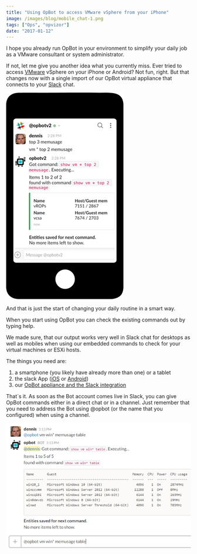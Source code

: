 ```yaml
---
title: "Using OpBot to access VMware vSphere from your iPhone"
image: /images/blog/mobile_chat-1.png
tags: ["Ops", "opvizor"]
date: "2017-01-12"
---
```


I hope you already run OpBot in your environment to simplify your daily job as a VMware consultant or system administrator.

If not, let me give you another idea what you currently miss. Ever tried to access [VMware](http://www.vmware.com) vSphere on your iPhone or Android? Not fun, right. But that changes now with a single import of our OpBot virtual appliance that connects to your [Slack](http://www.slack.com) chat.

[![VMware vSphere from your iPhone](/images/blog/mobile_chat-1.png)](http://try.opvizor.com/opbot)

And that is just the start of changing your daily routine in a smart way.

When you start using OpBot you can check the existing commands out by typing help.

We made sure, that our output works very well in Slack chat for desktops as well as mobiles when using our embedded commands to check for your virtual machines or ESXi hosts.

The things you need are:

1. a smartphone (you likely have already more than one) or a tablet
2. the slack App ([iOS](https://itunes.apple.com/us/app/slack-business-communication/id618783545?mt=8) or [Android](https://play.google.com/store/apps/details?id=com.Slack&hl=en))
3. our [OpBot appliance and the Slack integration](http://try.opvizor.com/opbot)

That´s it. As soon as the Bot account comes live in Slack, you can give OpBot commands either in a direct chat or in a channel. Just remember that you need to address the Bot using @opbot (or the name that you configured) when using a channel.

![Slack channel Bot usage](/images/blog/cpuusage_channel.png)
